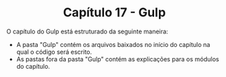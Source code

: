 <h1 align="center">Capítulo 17 - Gulp</h1>

O capítulo do Gulp está estruturado da seguinte maneira:
- A pasta "Gulp" contém os arquivos baixados no início do capítulo na qual o código será escrito.
- As pastas fora da pasta "Gulp" contém as explicações para os módulos do capítulo.